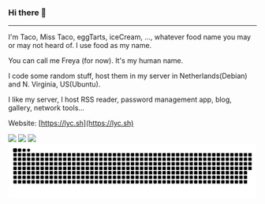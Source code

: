 ### Hi there 👋
---

I'm Taco, Miss Taco, eggTarts, iceCream, ..., whatever food name you may or may not heard of. I use food as my name. 

You can call me Freya (for now). It's my human name. 

I code some random stuff, host them in my server in Netherlands(Debian) and N. Virginia, US(Ubuntu). 

I like my server, I host RSS reader, password management app, blog, gallery, network tools...

Website: [https://lyc.sh](https://lyc.sh)  
<!-- - 👯 I’m looking to collaborate on ... 
- 🤔 I’m looking for help with ...
- 💬 Ask me about ...
- 📫 How to reach me: -->


<picture>
  <source
    srcset="https://github-readme-stats.vercel.app/api/wakatime?username=leots1234&layout=compact&api_domain=wakapi.dev&theme=dark"
    media="(prefers-color-scheme: dark)"
  />
  <source
    srcset="https://github-readme-stats.vercel.app/api/wakatime?username=leots1234&layout=compact&api_domain=wakapi.dev"
    media="(prefers-color-scheme: light), (prefers-color-scheme: no-preference)"
  />
  <img src="https://github-readme-stats.vercel.app/api/wakatime?username=leots1234&layout=compact&api_domain=wakapi.dev" />
</picture>


<picture>
  <source
    srcset="https://github-readme-stats.vercel.app/api/wakatime?username=leots1234&layout=compact&langs_count=8&custom_title=Most%20Used%20Languages&display_format=percent&api_domain=wakapi.dev&theme=dark"
    media="(prefers-color-scheme: dark)"
  />
  <source
    srcset="https://github-readme-stats.vercel.app/api/wakatime?username=leots1234&layout=compact&langs_count=8&custom_title=Most%20Used%20Languages&display_format=percent&theme=graywhite&api_domain=wakapi.dev"
    media="(prefers-color-scheme: light), (prefers-color-scheme: no-preference)"
  />
  <img src="https://github-readme-stats.vercel.app/api/wakatime?username=leots1234&layout=compact&langs_count=8&custom_title=Most%20Used%20Languages&display_format=percent&theme=graywhite&api_domain=wakapi.dev" />
</picture>

<picture>
  <source
    srcset="https://github-readme-stats.vercel.app/api?username=ann61c&rank_icon=github&theme=dark"
    media="(prefers-color-scheme: dark)"
  />
  <source
    srcset="https://github-readme-stats.vercel.app/api?username=ann61c&rank_icon=github"
    media="(prefers-color-scheme: light), (prefers-color-scheme: no-preference)"
  />
  <img src="https://github-readme-stats.vercel.app/api?username=ann61c&rank_icon=github" />
</picture>


<picture>
  <source media="(prefers-color-scheme: dark)" srcset="https://raw.githubusercontent.com/ann61c/ann61c/output/github-contribution-grid-snake-dark.svg">
  <source media="(prefers-color-scheme: light)" srcset="https://raw.githubusercontent.com/ann61c/ann61c/output/github-contribution-grid-snake.svg">
  <img alt="github contribution grid snake animation" src="https://raw.githubusercontent.com/ann61c/ann61c/output/github-contribution-grid-snake.svg">
</picture>
